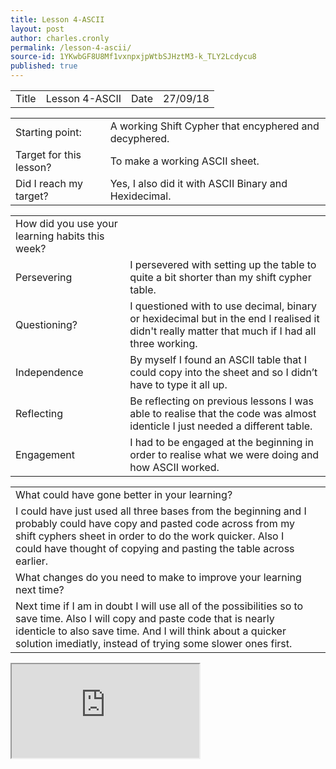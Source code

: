 ```yaml
---
title: Lesson 4-ASCII
layout: post
author: charles.cronly
permalink: /lesson-4-ascii/
source-id: 1YKwbGF8U8Mf1vxnpxjpWtbSJHztM3-k_TLY2Lcdycu8
published: true
---
```

<table>
  <tr>
    <td>Title</td>
    <td>Lesson 4-ASCII</td>
    <td>Date</td>
    <td>27/09/18</td>
  </tr>
</table>


<table>
  <tr>
    <td>Starting point:</td>
    <td>A working Shift Cypher that encyphered and decyphered.</td>
  </tr>
  <tr>
    <td>Target for this lesson?</td>
    <td>To make a working ASCII sheet.</td>
  </tr>
  <tr>
    <td>Did I reach my target? </td>
    <td>Yes, I also did it with ASCII Binary and Hexidecimal.</td>
  </tr>
</table>


<table>
  <tr>
    <td>How did you use your learning habits this week?</td>
    <td></td>
  </tr>
  <tr>
    <td>Persevering</td>
    <td>I persevered with setting up the table to quite a bit shorter than my shift cypher table.</td>
  </tr>
  <tr>
    <td>Questioning?</td>
    <td>I questioned with to use decimal, binary or hexidecimal but in the end I realised it didn't really matter that much if I had all three working.</td>
  </tr>
  <tr>
    <td>Independence</td>
    <td>By myself I found an ASCII table that I could copy into the sheet and so I didn’t have to type it all up.</td>
  </tr>
  <tr>
    <td>Reflecting</td>
    <td>Be reflecting on previous lessons I was able to realise that the code was almost identicle I just needed a different table.</td>
  </tr>
  <tr>
    <td>Engagement</td>
    <td>I had to be engaged at the beginning in order to realise what we were doing and how ASCII worked.</td>
  </tr>
</table>


<table>
  <tr>
    <td>What could have gone better in your learning?</td>
    <td></td>
  </tr>
  <tr>
    <td>I could have just used all three bases from the beginning  and I probably could have copy and pasted code across from my shift cyphers sheet in order to do the work quicker. Also I could have thought of copying and pasting the table across earlier.</td>
    <td></td>
  </tr>
  <tr>
    <td>What changes do you need to make to improve your learning next time?</td>
    <td></td>
  </tr>
  <tr>
    <td>Next time if I am in doubt I will use all of the possibilities so to save time. Also I will copy and paste code that is nearly identicle to also save time. And I will think about a quicker solution imediatly, instead of trying some slower ones first.</td>
    <td></td>
  </tr>
</table>


<iframe src="https://docs.google.com/spreadsheets/d/e/2PACX-1vSzKlOoB0B_seYjiA_huMchH897MlpYUCwhwbE__zj4XKHyQfafD8MXeQBn92ybjS_ISFoY3ZC9tWwX/pubhtml?gid=1051405209&amp;single=true&amp;widget=true&amp;headers=false"></iframe>

